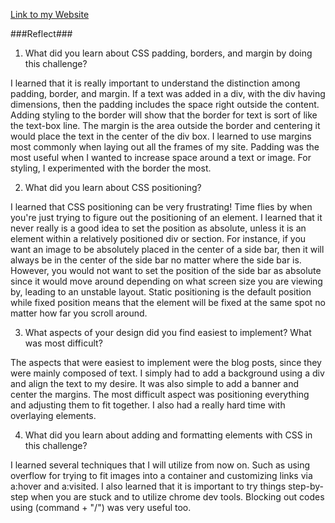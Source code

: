 [Link to my Website](http://euniceschoi.github.io "My Website")

###Reflect###


1. What did you learn about CSS padding, borders, and margin by doing this challenge?

I learned that it is really important to understand the distinction among padding, border, and margin. If a text was added in a div, with the div having dimensions, then the padding includes the space right outside the content. Adding styling to the border will show that the border for text is sort of like the text-box line. The margin is the area outside the border and centering it would place the text in the center of the div box. I learned to use margins most commonly when laying out all the frames of my site. Padding was the most useful when I wanted to increase space around a text or image. For styling, I experimented with the border the most.

2. What did you learn about CSS positioning?

I learned that CSS positioning can be very frustrating! Time flies by when you're just trying to figure out the positioning of an element. I learned that it never really is a good idea to set the position as absolute, unless it is an element within a relatively positioned div or section. For instance, if you want an image to be absolutely placed in the center of a side bar, then it will always be in the center of the side bar no matter where the side bar is. However, you would not want to set the position of the side bar as absolute since it would move around depending on what screen size you are viewing by, leading to an unstable layout. Static positioning is the default position while fixed position means that the element will be fixed at the same spot no matter how far you scroll around.


3. What aspects of your design did you find easiest to implement? What was most difficult?

The aspects that were easiest to implement were the blog posts, since they were mainly composed of text. I simply had to add a background using a div and align the text to my desire. It was also simple to add a banner and center the margins. The most difficult aspect was positioning everything and adjusting them to fit together. I also had a really hard time with overlaying elements.

4. What did you learn about adding and formatting elements with CSS in this challenge?

I learned several techniques that I will utilize from now on. Such as using overflow for trying to fit images into a container and customizing links via a:hover and a:visited. I also learned that it is important to try things step-by-step when you are stuck and to utilize chrome dev tools. Blocking out codes using (command + "/") was very useful too.